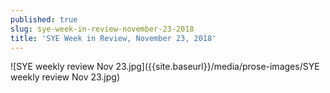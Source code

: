 ```yaml
---
published: true
slug: sye-week-in-review-november-23-2018
title: 'SYE Week in Review, November 23, 2018'
---
```

![SYE weekly review Nov 23.jpg]({{site.baseurl}}/media/prose-images/SYE weekly review Nov 23.jpg)



